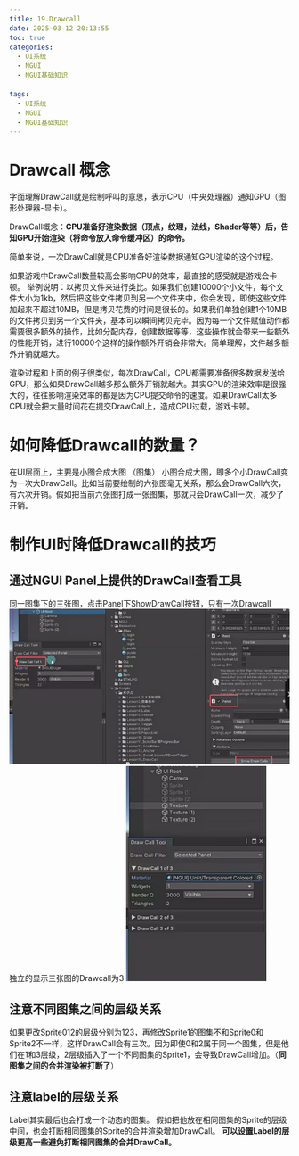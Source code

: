 ```yaml
---
title: 19.Drawcall
date: 2025-03-12 20:13:55
toc: true
categories:
  - UI系统
  - NGUI
  - NGUI基础知识

tags:
  - UI系统
  - NGUI
  - NGUI基础知识
---
```


# Drawcall 概念
字面理解DrawCall就是绘制呼叫的意思，表示CPU（中央处理器）通知GPU（图形处理器-显卡）。

DrawCall概念：**CPU准备好渲染数据（顶点，纹理，法线，Shader等等）后，告知GPU开始渲染（将命令放入命令缓冲区）的命令。**

简单来说，一次DrawCall就是CPU准备好渲染数据通知GPU渲染的这个过程。

如果游戏中DrawCall数量较高会影响CPU的效率，最直接的感受就是游戏会卡顿。
举例说明：以拷贝文件来进行类比。如果我们创建10000个小文件，每个文件大小为1kb，然后把这些文件拷贝到另一个文件夹中，你会发现，即使这些文件加起来不超过10MB，但是拷贝花费的时间是很长的。如果我们单独创建1个10MB的文件拷贝到另一个文件夹，基本可以瞬间拷贝完毕。因为每一个文件赋值动作都需要很多额外的操作，比如分配内存，创建数据等等，这些操作就会带来一些额外的性能开销，进行10000个这样的操作额外开销会非常大。简单理解，文件越多额外开销就越大。

渲染过程和上面的例子很类似，每次DrawCall，CPU都需要准备很多数据发送给GPU，那么如果DrawCall越多那么额外开销就越大。其实GPU的渲染效率是很强大的，往往影响渲染效率的都是因为CPU提交命令的速度。如果DrawCall太多CPU就会把大量时间花在提交DrawCall上，造成CPU过载，游戏卡顿。

# 如何降低Drawcall的数量？
在UI层面上，主要是小图合成大图 （图集）
小图合成大图，即多个小DrawCall变为一次大DrawCall。比如当前要绘制的六张图毫无关系，那么会DrawCall六次，有六次开销。假如把当前六张图打成一张图集，那就只会DrawCall一次，减少了开销。

# 制作UI时降低Drawcall的技巧
## 通过NGUI Panel上提供的DrawCall查看工具
同一图集下的三张图，点击Panel下ShowDrawCall按钮，只有一次Drawcall
![](19.Drawcall/file-20250312202542665.png)
独立的显示三张图的Drawcall为3
![](19.Drawcall/file-20250312202653942.png)

## 注意不同图集之间的层级关系
如果更改Sprite012的层级分别为123，再修改Sprite1的图集不和Sprite0和Sprite2不一样，这样DrawCall会有三次。因为即使0和2属于同一个图集，但是他们在1和3层级，2层级插入了一个不同图集的Sprite1，会导致DrawCall增加。（**同图集之间的合并渲染被打断了**）


## 注意label的层级关系
Label其实最后也会打成一个动态的图集。
假如把他放在相同图集的Sprite的层级中间，也会打断相同图集的Sprite的合并渲染增加DrawCall。
**可以设置Label的层级更高一些避免打断相同图集的合并DrawCall。**
